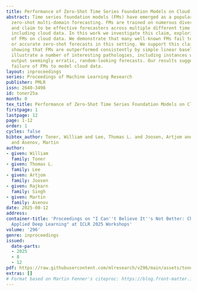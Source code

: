 ```yaml
---
title: Performance of Zero-Shot Time Series Foundation Models on Cloud Data
abstract: Time series foundation models (FMs) have emerged as a popular paradigm for
  zero-shot multi-domain forecasting. FMs are trained on numerous diverse datasets
  and claim to be effective forecasters across multiple different time series domains,
  including cloud data. In this work we investigate this claim, exploring the effectiveness
  of FMs on cloud data. We demonstrate that many well-known FMs fail to generate meaningful
  or accurate zero-shot forecasts in this setting. We support this claim empirically,
  showing that FMs are outperformed consistently by simple linear baselines. We also
  illustrate a number of interesting pathologies, including instances where FMs suddenly
  output seemingly erratic, random-looking forecasts. Our results suggest a widespread
  failure of FMs to model cloud data.
layout: inproceedings
series: Proceedings of Machine Learning Research
publisher: PMLR
issn: 2640-3498
id: toner25a
month: 0
tex_title: Performance of Zero-Shot Time Series Foundation Models on Cloud Data
firstpage: 1
lastpage: 12
page: 1-12
order: 1
cycles: false
bibtex_author: Toner, William and Lee, Thomas L. and Joosen, Artjom and Singh, Rajkarn
  and Asenov, Martin
author:
- given: William
  family: Toner
- given: Thomas L.
  family: Lee
- given: Artjom
  family: Joosen
- given: Rajkarn
  family: Singh
- given: Martin
  family: Asenov
date: 2025-08-12
address:
container-title: 'Proceedings on "I Can''t Believe It''s Not Better: Challenges in
  Applied Deep Learning" at ICLR 2025 Workshops'
volume: '296'
genre: inproceedings
issued:
  date-parts:
  - 2025
  - 8
  - 12
pdf: https://raw.githubusercontent.com/mlresearch/v296/main/assets/toner25a/toner25a.pdf
extras: []
# Format based on Martin Fenner's citeproc: https://blog.front-matter.io/posts/citeproc-yaml-for-bibliographies/
---
```

